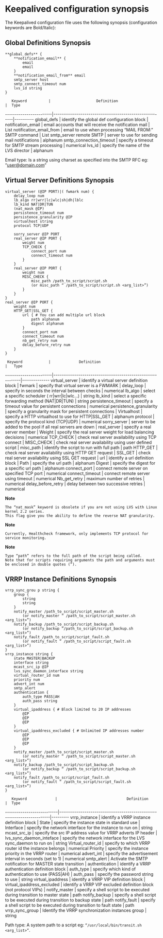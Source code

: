 
# Keepalived configuration synopsis
The Keepalived configuration file uses the following synopsis (configuration keywords are Bold/Italic):

## Global Definitions Synopsis
```
**global_defs** {
    **notification_email** {
        email
        email
    }
    **notification_email_from** email
    smtp_server host
    smtp_connect_timeout num
    lvs_id string
}
```

       Keyword	        |                     Definition                          |  Type
------------------------|---------------------------------------------------------|----------
global_defs             | identify the global def configuration block	            |
notification_email      | email accounts that will receive the notification mail  | List
notification_email_from	| email to use when processing “MAIL FROM:” SMTP command  | List
smtp_server remote SMTP	| server to use for sending mail notifications            | alphanum
smtp_connection_timeout	| specify a timeout for SMTP stream processing            | numerical
lvs_id	                | specify the name of the LVS director                    | alphanum

Email type: Is a string using charset as specified into the SMTP RFC eg: “user@domain.com”

## Virtual Server Definitions Synopsis
```
virtual_server (@IP PORT)|( fwmark num) {
    delay_loop num
    lb_algo rr|wrr|lc|wlc|sh|dh|lblc
    lb_kind NAT|DR|TUN
    (nat_mask @IP)
    persistence_timeout num
    persistence_granularity @IP
    virtualhost string
    protocol TCP|UDP

    sorry_server @IP PORT
    real_server @IP PORT {
        weight num
        TCP_CHECK {
            connect_port num
            connect_timeout num
        }
    }
    real_server @IP PORT {
        weight num
        MISC_CHECK {
            misc_path /path_to_script/script.sh
            (or misc_path “ /path_to_script/script.sh <arg_list>”)
        }
    }
}
real_server @IP PORT {
    weight num
    HTTP_GET|SSL_GET {
        url { # You can add multiple url block
            path alphanum
            digest alphanum
        }
        connect_port num
        connect_timeout num
        nb_get_retry num
        delay_before_retry num
    }
}
```

     Keyword            |             Definition                                      |   Type
------------------------|-------------------------------------------------------------|--------------
virtual_server          | identify a virtual server definition block                  |
fwmark                  | specify that virtual server is a FWMARK                     |
delay_loop	            | specify in seconds the interval between checks              | numerical
lb_algo	                | select a specific scheduler ( rr\|wrr\|lc\|wlc...)          | string
lb_kind	                | select a specific forwarding method (NAT\|DR\|TUN)          | string
persistence_timeout	    | specify a timeout value for persistent connections          | numerical
persistence_granularity	| specify a granularity mask for persistent connections	      |
Virtualhost             | specify a HTTP virtualhost to use for HTTP\|SSL_GET         | alphanum
protocol                | specify the protocol kind (TCP\|UDP)                        | numerical
sorry_server            | server to be added to the pool if all real servers are down | 
real_server             | specify a real server member                                |
Weight                  | specify the real server weight for load balancing decisions | numerical
TCP_CHECK               | check real server availability using TCP connect            |
MISC_CHECK              | check real server availability using user defined script    |
misc_path               | identify the script to run with full path                   | path
HTTP_GET                | check real server availability using HTTP GET request       |
SSL_GET                 | check real server availability using SSL GET request        |
url                     | identify a url definition block                             |
Path                    | specify the url path                                        | alphanum
Digest                  | specify the digest for a specific url path                  | alphanum
connect_port            | connect remote server on specified TCP port                 | numerical
connect_timeout         | connect remote server using timeout                         | numerical
Nb_get_retry            | maximum number of retries                                   | numerical
delay_before_retry      | delay between two successive retries                        | numerical

**Note**

	The “nat_mask” keyword is obsolete if you are not using LVS with Linux kernel 2.2 series. 
	This flag give you the ability to define the reverse NAT granularity.

**Note**

	Currently, Healthcheck framework, only implements TCP protocol for service monitoring.

**Note**

	Type “path” refers to the full path of the script being called. 
	Note that for scripts requiring arguments the path and arguments must be enclosed in double quotes (”).

## VRRP Instance Definitions Synopsis
```
vrrp_sync_grou p string {
    group {
        string
        string
    }
    notify_master /path_to_script/script_master.sh
        (or notify_master “ /path_to_script/script_master.sh <arg_list>”)
    notify_backup /path_to_script/script_backup.sh
        (or notify_backup “/path_to_script/script_backup.sh <arg_list>”)
    notify_fault /path_to_script/script_fault.sh
        (or notify_fault “ /path_to_script/script_fault.sh <arg_list>”)
}
vrrp_instance string {
    state MASTER|BACKUP
    interface string
    mcast_src_ip @IP
    lvs_sync_daemon_interface string
    virtual_router_id num
    priority num
    advert_int num
    smtp_alert
    authentication {
        auth_type PASS|AH
        auth_pass string
    }
    virtual_ipaddress { # Block limited to 20 IP addresses
        @IP
        @IP
        @IP
    }
    virtual_ipaddress_excluded { # Unlimited IP addresses number
        @IP
        @IP
        @IP
    }
    notify_master /path_to_script/script_master.sh
        (or notify_master “ /path_to_script/script_master.sh <arg_list>”)
    notify_backup /path_to_script/script_backup.sh
        (or notify_backup “ /path_to_script/script_backup.sh <arg_list>”)
    notify_fault /path_to_script/script_fault.sh
        (or notify_fault “ /path_to_script/script_fault.sh <arg_list>”)
}
```

       Keyword             |                                Definition                               |  Type
---------------------------|-------------------------------------------------------------------------|---------
vrrp_instance              | identify a VRRP instance definition block                               |
State                      | specify the instance state in standard use                              |
Interface                  | specify the network interface for the instance to run on                | string
mcast_src_ip               | specify the src IP address value for VRRP adverts IP header             |
lvs_sync_daemon_inteface   | specify the network interface for the LVS sync_daemon to run on         | string
Virtual_router_id          | specify to which VRRP router id the instance belongs                    | numerical
Priority                   | specify the instance priority in the VRRP router                        | numerical
advert_int                 | specify the advertisement interval in seconds (set to 1)                | numerical
smtp_alert                 | Activate the SMTP notification for MASTER state transition              |
authentication             | identify a VRRP authentication definition block                         |
auth_type                  | specify which kind of authentication to use (PASS\|AH)                  |
auth_pass                  | specify the password string to use                                      | string
virtual_ipaddress          | identify a VRRP VIP definition block                                    |
virtual_ipaddress_excluded | identify a VRRP VIP excluded definition block (not protocol VIPs)       |
notify_master              | specify a shell script to be executed during transition to master state | path
notify_backup              | specify a shell script to be executed during transition to backup state | path
notify_fault               | specify a shell script to be executed during transition to fault state  | path
vrrp_sync_group            | Identify the VRRP synchronization instances group                       | string

Path type: A system path to a script eg: `“/usr/local/bin/transit.sh <arg_list>”`.
